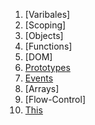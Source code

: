 1. [Varibales]
2. [Scoping]
3. [Objects]
4. [Functions]
5. [DOM]
6. [Prototypes](javascript/prototypes.md)
7. [Events](javascript/events.md)
8. [Arrays]
9. [Flow-Control]
10. [This](javascript/this.md)
